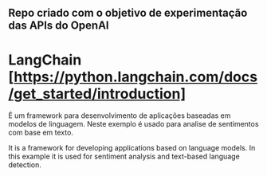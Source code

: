 ## Repo criado com o objetivo de experimentação das APIs do OpenAI

# LangChain [https://python.langchain.com/docs/get_started/introduction]

É um framework para desenvolvimento de aplicações baseadas em modelos de linguagem. Neste exemplo é usado para analise de sentimentos com base em texto.

It is a framework for developing applications based on language models. In this example it is used for sentiment analysis and text-based language detection.
